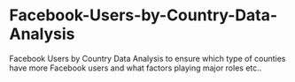 # Facebook-Users-by-Country-Data-Analysis
Facebook Users by Country Data Analysis to ensure which type of counties have more Facebook users and what factors playing major roles etc..
